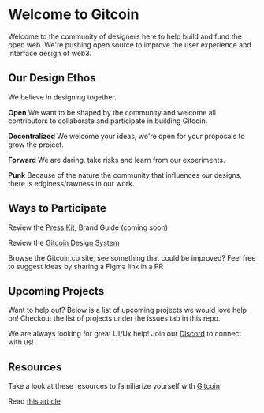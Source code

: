 

# Welcome to Gitcoin


Welcome to the community of designers here to help build and fund the open web. We're pushing open source to improve the user experience and interface design of web3.


## Our Design Ethos

We believe in designing together.

**Open**
We want to be shaped by the community and welcome all contributors to collaborate and participate in building Gitcoin. 

**Decentralized**
We welcome your ideas, we're open for your proposals to grow the project.

**Forward**
We are daring, take risks and learn from our experiments.

**Punk**
Because of the nature the community that influences our designs, there is edginess/rawness in our work.



## Ways to Participate

Review the [Press Kit](https://gitcoin.co/press), Brand Guide (coming soon)

Review the [Gitcoin Design System](https://www.figma.com/file/JTzaUKVxnGEmlaD3L8KsSm/Gitcoin-Design-System?node-id=0%3A1)

Browse the Gitcoin.co site, see something that could be improved? Feel free to suggest ideas by sharing a Figma link in a PR



## Upcoming Projects

Want to help out? Below is a list of upcoming projects we would love help on!
Checkout the list of projects under the issues tab in this repo. 

We are always looking for great UI/Ux help! Join our [Discord](https://gitcoin.co/discord) to connect with us!



## Resources

Take a look at these resources to familiarize yourself with [Gitcoin](https://gitcoin.co/)

Read [this article](https://vitalik.ca/general/2021/03/23/legitimacy.html)
